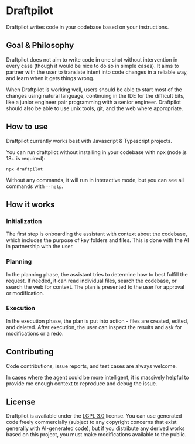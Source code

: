 # Draftpilot

Draftpilot writes code in your codebase based on your instructions.

## Goal & Philosophy

Draftpilot does not aim to write code in one shot without intervention in every case (though it would be
nice to do so in simple cases). It aims to partner with the user to translate intent into
code changes in a reliable way, and learn when it gets things wrong.

When Draftpilot is working well, users should be able to start most of the changes using natural
language, continuing in the IDE for the difficult bits, like a
junior engineer pair programming with a senior engineer. Draftpilot should also be able to use
unix tools, git, and the web where appropriate.

## How to use

Draftpilot currently works best with Javascript & Typescript projects.

You can run draftpilot without installing in your codebase with npx (node.js 18+ is required):

`npx draftpilot`

Without any commands, it will run in interactive mode, but you can see all commands with `--help`.

## How it works

### Initialization

The first step is onboarding the assistant with context about the codebase, which includes the
purpose of key folders and files. This is done with the AI in partnership with the user.

### Planning

In the planning phase, the assistant tries to determine how to best fulfill the request. If needed,
it can read individual files, search the codebase, or search the web for context. The plan is
presented to the user for approval or modification.

### Execution

In the execution phase, the plan is put into action - files are created, edited, and deleted. After
execution, the user can inspect the results and ask for modifications or a redo.

## Contributing

Code contributions, issue reports, and test cases are always welcome.

In cases where the agent could be more intelligent, it is massively helpful to provide me
enough context to reproduce and debug the issue.

## License

Draftpilot is available under the [LGPL 3.0](https://spdx.org/licenses/LGPL-3.0-or-later.html) license.
You can use generated code freely commercially (subject to any copyright concerns that exist
generally with AI-generated code), but if you distribute any derived works
based on this project, you must make modifications available to the public.
